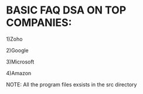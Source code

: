 # BASIC FAQ DSA ON TOP COMPANIES:

1)Zoho

2)Google

3)Microsoft

4)Amazon


NOTE: All the program files exsists in the src directory 
